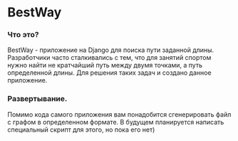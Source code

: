 # BestWay

### Что это?
BestWay - приложение на Django для поиска пути заданной длины. Разработчики часто сталкивались с тем, что для занятий спортом нужно найти не кратчайший путь между двумя точками, а путь определенной длины. Для решения таких задач и создано данное приложение.

### Развертывание.
Помимо кода самого приложения вам понадобится сгенерировать файл с графом в определенном формате. В будущем планируется написать специальный скрипт для этого, но пока его нет)

